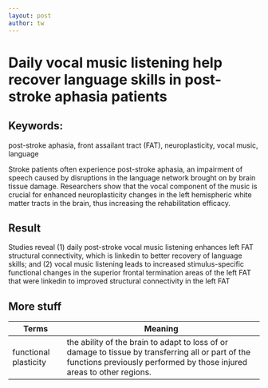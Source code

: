 ```yaml
---
layout: post
author: tw
---
```

# Daily vocal music listening help recover language skills in post-stroke aphasia patients
## Keywords: 
post-stroke aphasia, front assailant tract (FAT), neuroplasticity, vocal music, language

Stroke patients often experience post-stroke aphasia, an impairment of speech caused by disruptions in the language network brought on by brain tissue damage. Researchers show that the vocal component of the music is crucial for enhanced neuroplasticity changes in the left hemispheric white matter tracts in the brain, thus increasing the rehabilitation efficacy.

## Result
Studies reveal (1) daily post-stroke vocal music listening enhances left FAT structural connectivity, which is linkedin to better recovery of language skills; and (2) vocal music listening leads to increased stimulus-specific functional changes in the superior frontal termination areas of the left FAT that were linkedin to improved structural connectivity in the left FAT


## More stuff
|Terms | Meaning |
|-------|--------|
| functional plasticity | the ability of the brain to adapt to loss of or damage to tissue by transferring all or part of the functions previously performed by those injured areas to other regions. | 
